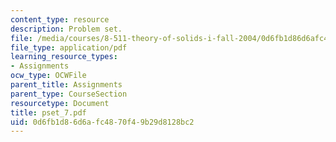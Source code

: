 ```yaml
---
content_type: resource
description: Problem set.
file: /media/courses/8-511-theory-of-solids-i-fall-2004/0d6fb1d86d6afc4870f49b29d8128bc2_pset_7.pdf
file_type: application/pdf
learning_resource_types:
- Assignments
ocw_type: OCWFile
parent_title: Assignments
parent_type: CourseSection
resourcetype: Document
title: pset_7.pdf
uid: 0d6fb1d8-6d6a-fc48-70f4-9b29d8128bc2
---
```

